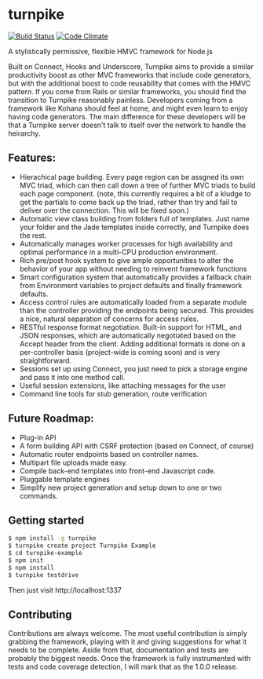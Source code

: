 # turnpike
[![Build Status](https://travis-ci.org/jay-depot/turnpike.png?branch=master)](https://travis-ci.org/jay-depot/turnpike)
[![Code Climate](https://codeclimate.com/github/jay-depot/turnpike.png)](https://codeclimate.com/github/jay-depot/turnpike)

A stylistically permissive, flexible HMVC framework for Node.js

Built on Connect, Hooks and Underscore, Turnpike aims to provide a similar productivity boost as other MVC frameworks that include code generators, but with the additional boost to code reusability that comes with the HMVC pattern. If you come from Rails or similar frameworks, you should find the transition to Turnpike reasonably painless. Developers coming from a framework like Kohana should feel at home, and might even learn to enjoy having code generators. The main difference for these developers will be that a Turnpike server doesn't talk to itself over the network to handle the heirarchy.

## Features:
 - Hierachical page building. Every page region can be assgned its own MVC triad, which can then call down a tree of further MVC triads to build each page component. (note, this currently requires a bit of a kludge to get the partials to come back up the triad, rather than try and fail to deliver over the connection. This will be fixed soon.)
 - Automatic view class building from folders full of templates. Just name your folder and the Jade templates inside correctly, and Turnpike does the rest.
 - Automatically manages worker processes for high availability and optimal performance in a multi-CPU production environment.
 - Rich pre/post hook system to give ample opportunities to alter the behavior of your app without needing to reinvent framework functions
 - Smart configuration system that automatically provides a fallback chain from Environment variables to project defaults and finally framework defaults.
 - Access control rules are automatically loaded from a separate module than the controller providing the endpoints being secured. This provides a nice, natural separation of concerns for access rules.
 - RESTful response format negotiation. Built-in support for HTML, and JSON responses, which are automatically negotiated based on the Accept header from the client. Adding additional formats is done on a per-controller basis (project-wide is coming soon) and is very straightforward.
 - Sessions set up using Connect, you just need to pick a storage engine and pass it into one method call.
 - Useful session extensions, like attaching messages for the user
 - Command line tools for stub generation, route verification

## Future Roadmap:
 - Plug-in API
 - A form building API with CSRF protection (based on Connect, of course)
 - Automatic router endpoints based on controller names.
 - Multipart file uploads made easy.
 - Compile back-end templates into front-end Javascript code.
 - Pluggable template engines
 - Simplify new project generation and setup down to one or two commands.

## Getting started
```bash
$ npm install -g turnpike
$ turnpike create project Turnpike Example
$ cd turnpike-example
$ npm init
$ npm install
$ turnpike testdrive
```
Then just visit http://localhost:1337

## Contributing
Contributions are always welcome. The most useful contribution is simply grabbing the framework, playing with it and giving suggestions for what it needs to be complete. Aside from that, documentation and tests are probably the biggest needs.
Once the framework is fully instrumented with tests and code coverage detection, I will mark that as the 1.0.0 release.
